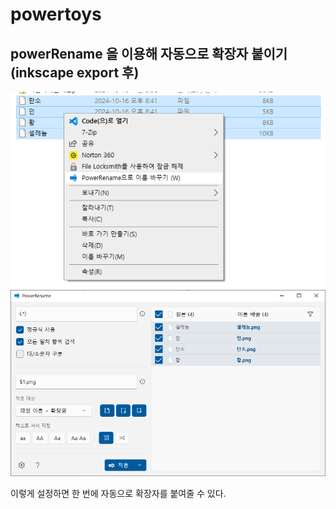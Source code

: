# powertoys

## powerRename 을 이용해 자동으로 확장자 붙이기(inkscape export 후)
![](img/20241220222538.png)  
![](img/20241220222545.png)

이렇게 설정하면 한 번에 자동으로 확장자를 붙여줄 수 있다.
